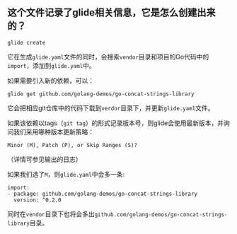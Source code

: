 这个文件记录了glide相关信息，它是怎么创建出来的？
-----------------------------------------

```
glide create
```

它在生成`glide.yaml`文件的同时，会搜索`vendor`目录和项目的Go代码中的`import`，添加到`glide.yaml`中。

如果需要引入新的依赖，可以：

```
glide get github.com/golang-demos/go-concat-strings-library
```

它会把相应git仓库中的代码下载到`verdor`目录下，并更新`glide.yaml`文件。

如果该依赖以tags（`git tag`）的形式记录版本号，则glide会使用最新版本，并询问我们采用哪种版本更新策略：

```
Minor (M), Patch (P), or Skip Ranges (S)?
```

（详情可参见输出的日志）

如果我们选了`M`，则`glide.yaml`中会多一条:

```
import:
- package: github.com/golang-demos/go-concat-strings-library
  version: ^0.2.0
```

同时在`vendor`目录下也将会多出`github.com/golang-demos/go-concat-strings-library`目录。

